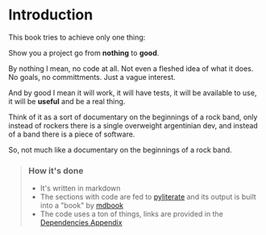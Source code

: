 # Introduction

This book tries to achieve only one thing:

Show you a project go from **nothing** to **good**.

By nothing I mean, no code at all. Not even a fleshed idea of what it does. No goals, no committments. Just a vague interest.

And by good I mean it will work, it will have tests, it will be available to use, it will be **useful** and be a real thing.

Think of it as a sort of documentary on the beginnings of a rock band, only instead of rockers there is a single overweight argentinian dev, and instead of a band there is a piece of software.

So, not much like a documentary on the beginnings of a rock band.

> ### How it's done
> 
> * It's written in markdown
> * The sections with code are fed to [pyliterate](https://github.com/bslatkin/pyliterate) and its output is built into a "book" by [mdbook](https://github.com/rust-lang-nursery/mdBook)
> * The code uses a ton of things, links are provided in the [Dependencies Appendix](dependencies.html) 
